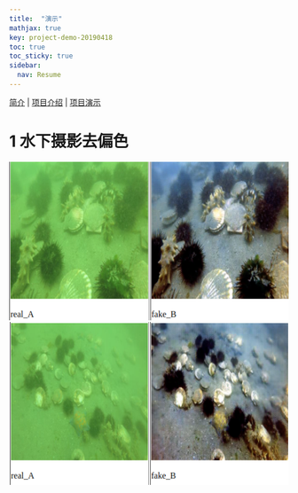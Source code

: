 ```yaml
---
title:  "演示"
mathjax: true
key: project-demo-20190418
toc: true
toc_sticky: true
sidebar:
  nav: Resume
---
```

[简介](/resume) | [项目介绍](/project) | [项目演示](/demo)    

<!--more-->

# 1 水下摄影去偏色
<center class='half'>
   <img src='/assets/images/resume/demo/underwater1.png' /><br>
   <img src='/assets/images/resume/demo/underwater2.png' /><br>
</center>
